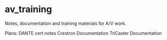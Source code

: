 # av_training
Notes, documentation and training materials for A/V work.

Plans:
DANTE cert notes
Crestron Documentation
TriCaster Documentation
